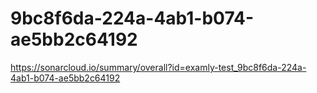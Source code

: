 # 9bc8f6da-224a-4ab1-b074-ae5bb2c64192
https://sonarcloud.io/summary/overall?id=examly-test_9bc8f6da-224a-4ab1-b074-ae5bb2c64192
